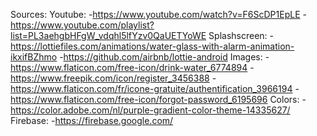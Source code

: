 Sources:
    Youtube:
        -https://www.youtube.com/watch?v=F6ScDP1EpLE
        -https://www.youtube.com/playlist?list=PL3aehgbHFgW_vdqhl5lfYzv0QaUETYoWE
    Splashscreen:
        -https://lottiefiles.com/animations/water-glass-with-alarm-animation-ikxifBZhmo
        -https://github.com/airbnb/lottie-android
    Images:
        -https://www.flaticon.com/free-icon/drink-water_6774894
        -https://www.freepik.com/icon/register_3456388
        -https://www.flaticon.com/fr/icone-gratuite/authentification_3966194
        -https://www.flaticon.com/free-icon/forgot-password_6195696
    Colors:
        -https://color.adobe.com/nl/purple-gradient-color-theme-14335627/
    Firebase:
        -https://firebase.google.com/
